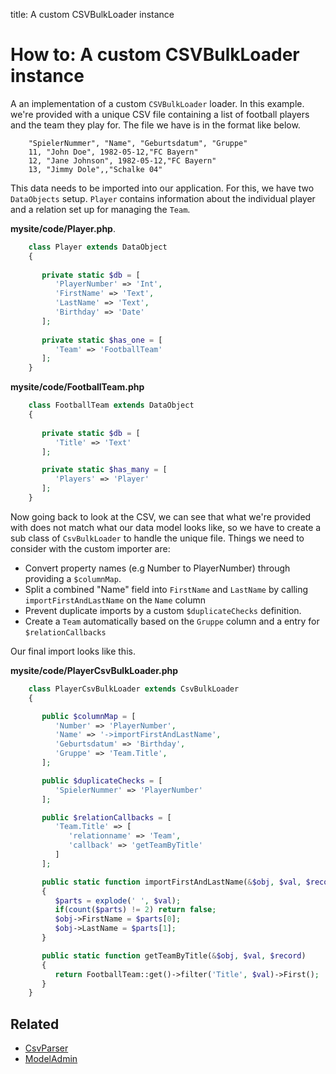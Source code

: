 title: A custom CSVBulkLoader instance

# How to: A custom CSVBulkLoader instance

A an implementation of a custom `CSVBulkLoader` loader. In this example. we're provided with a unique CSV file 
containing a list of football players and the team they play for. The file we have is in the format like below.
```
	"SpielerNummer", "Name", "Geburtsdatum", "Gruppe"
	11, "John Doe", 1982-05-12,"FC Bayern"
	12, "Jane Johnson", 1982-05-12,"FC Bayern"
	13, "Jimmy Dole",,"Schalke 04"
```
This data needs to be imported into our application. For this, we have two `DataObjects` setup. `Player` contains 
information about the individual player and a relation set up for managing the `Team`. 

 **mysite/code/Player.php**.


```php
	class Player extends DataObject 
	{
	
	   private static $db = [
	      'PlayerNumber' => 'Int',
	      'FirstName' => 'Text',
	      'LastName' => 'Text',
	      'Birthday' => 'Date'
	   ];
	 
	   private static $has_one = [
	      'Team' => 'FootballTeam'
	   ];
	}

```

**mysite/code/FootballTeam.php**


```php
	class FootballTeam extends DataObject 
	{
	   
	   private static $db = [
	      'Title' => 'Text'
	   ];

	   private static $has_many = [
	      'Players' => 'Player'
	   ];
	}

```

Now going back to look at the CSV, we can see that what we're provided with does not match what our data model looks 
like, so we have to create a sub class of `CsvBulkLoader` to handle the unique file. Things we need to consider with
the custom importer are:

*  Convert property names (e.g Number to PlayerNumber) through providing a `$columnMap`.
*  Split a combined "Name" field into `FirstName` and `LastName` by calling `importFirstAndLastName` on the `Name` 
column
*  Prevent duplicate imports by a custom `$duplicateChecks` definition.
*  Create a `Team` automatically based on the `Gruppe` column and a entry for `$relationCallbacks`

Our final import looks like this.

**mysite/code/PlayerCsvBulkLoader.php**


```php
	class PlayerCsvBulkLoader extends CsvBulkLoader 
	{

	   public $columnMap = [
	      'Number' => 'PlayerNumber',
	      'Name' => '->importFirstAndLastName',
	      'Geburtsdatum' => 'Birthday',
	      'Gruppe' => 'Team.Title',
	   ];

	   public $duplicateChecks = [
	      'SpielerNummer' => 'PlayerNumber'
	   ];

	   public $relationCallbacks = [
	      'Team.Title' => [
	         'relationname' => 'Team',
	         'callback' => 'getTeamByTitle'
	      ]
	   ];

	   public static function importFirstAndLastName(&$obj, $val, $record) 
	   {
	      $parts = explode(' ', $val);
	      if(count($parts) != 2) return false;
	      $obj->FirstName = $parts[0];
	      $obj->LastName = $parts[1];
	   }

	   public static function getTeamByTitle(&$obj, $val, $record) 
	   {
	      return FootballTeam::get()->filter('Title', $val)->First();
	   }
	}

```

## Related

*  [CsvParser](api:SilverStripe\Dev\CsvParser)
*  [ModelAdmin](api:SilverStripe\Admin\ModelAdmin)
